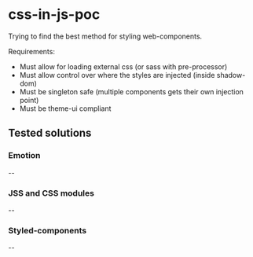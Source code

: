 # css-in-js-poc

Trying to find the best method for styling web-components.

Requirements:

- Must allow for loading external css (or sass with pre-processor)
- Must allow control over where the styles are injected (inside shadow-dom)
- Must be singleton safe (multiple components gets their own injection point)
- Must be theme-ui compliant

## Tested solutions

### Emotion

--

### JSS and CSS modules

--

### Styled-components

--
